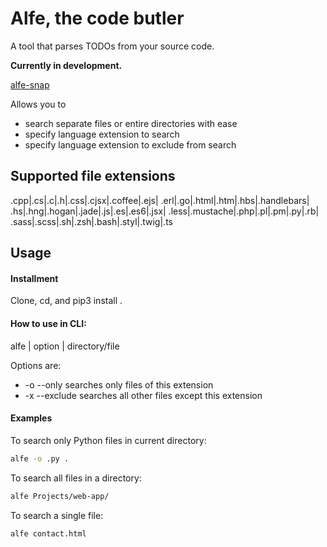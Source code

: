 # Alfe, the code butler

A tool that parses TODOs from your source code.

**Currently in development.**

[alfe-snap](https://cloud.githubusercontent.com/assets/13040597/11715950/e3632f46-9f4e-11e5-9027-390a8427f3a3.png)

Allows you to
* search separate files or entire directories with ease
* specify language extension to search
* specify language extension to exclude from search

## Supported file extensions

.cpp|.cs|.c|.h|.css|.cjsx|.coffee|.ejs|
.erl|.go|.html|.htm|.hbs|.handlebars|
.hs|.hng|.hogan|.jade|.js|.es|.es6|.jsx|
.less|.mustache|.php|.pl|.pm|.py|.rb|
.sass|.scss|.sh|.zsh|.bash|.styl|.twig|.ts

## Usage

#### Installment

Clone, cd, and pip3 install .

#### How to use in CLI:

alfe | option | directory/file


Options are:
* -o --only searches only files of this extension
* -x --exclude searches all other files except this extension

#### Examples

To search only Python files in current directory:
```bash
alfe -o .py .
```

To search all files in a directory:
```bash
alfe Projects/web-app/
```

To search a single file:
```bash
alfe contact.html
```
